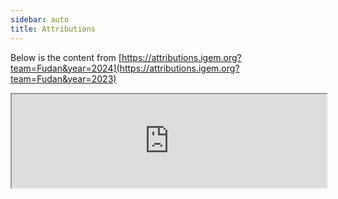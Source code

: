 ```yaml
---
sidebar: auto
title: Attributions
---
```


Below is the content from [https://attributions.igem.org?team=Fudan&year=2024](https://attributions.igem.org?team=Fudan&year=2023)

<div>
  <script type="text/javascript">
    // Listen to size change and update form height
    window.addEventListener('message', function (e) {
      const {type, data} = JSON.parse(e.data);
      if (type === 'igem-attribution-form') {
        const element = document.getElementById('igem-attribution-form')
        element.style.height = data + 50 +'px'
      }
    });
  </script>
  <iframe
    style='width: 100%; background-color: #fff6f0'
    id="igem-attribution-form"
    src="https://attributions.igem.org?team=Fudan&year=2024"
  >
  </iframe>
</div>
